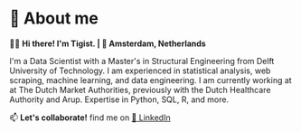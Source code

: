 # 📖 About me

👩‍💻 **Hi there! I'm Tigist. | 📍 Amsterdam, Netherlands**

I'm a Data Scientist with a Master's in Structural Engineering from Delft University of Technology. I am experienced in statistical analysis, web scraping, machine learning, and data engineering.
I am currently working at at The Dutch Market Authorities, previously with the Dutch Healthcare Authority and Arup. Expertise in Python, SQL, R, and more. 

📫 **Let's collaborate!**  find me on [🔗 LinkedIn](https://www.linkedin.com/in/your-linkedin-username/)
